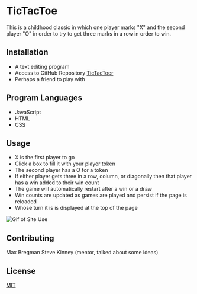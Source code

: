 # TicTacToe

This is a childhood classic in which one player marks "X" and the second player "O" in order to try to get three marks in a row in order to win.

## Installation

* A text editing program
* Access to GitHub Repository [TicTacToer](https://github.com/Max9545/tictactoeV.2)
* Perhaps a friend to play with


## Program Languages
* JavaScript
* HTML
* CSS

## Usage
* X is the first player to go
* Click a box to fill it with your player token
* The second player has a O for a token
* If either player gets three in a row, column, or diagonally then that player has a win added to their win count 
* The game will automatically restart after a win or a draw 
* Win counts are updated as games are played and persist if the page is reloaded
* Whose turn it is is displayed at the top of the page


![Gif of Site Use](https://media.giphy.com/media/Yj9onaAZe6rO9RZyYZ/giphy.gif)


## Contributing
Max Bregman
Steve Kinney (mentor, talked about some ideas)



## License
[MIT](https://choosealicense.com/licenses/mit/)